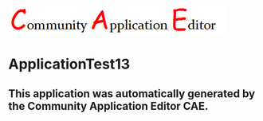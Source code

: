 ![CAE](https://github.com/CAE-Mario/CAE-Deployment-Temp/blob/master/img/logo.png)  

ApplicationTest13
===================


This application was automatically generated by the Community Application Editor CAE.  
---------------
